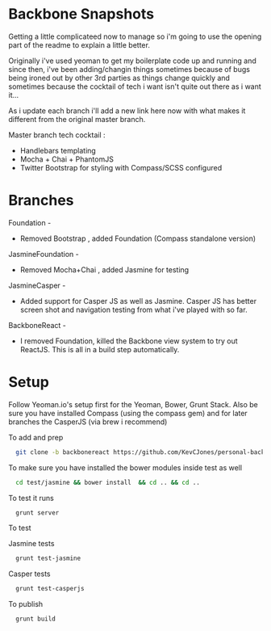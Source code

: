 Backbone Snapshots
====================================

Getting a little complicateed now to manage so i'm going to use the opening part of the readme to explain a little better.

Originally i've used yeoman to get my boilerplate code up and running and since then, i've been adding/changin things
sometimes because of bugs being ironed out by other 3rd parties as things change quickly and sometimes because the
cocktail of tech i want isn't quite out there as i want it...

As i update each branch i'll add a new link here now with what makes it different from the original master branch.

Master branch tech cocktail :

- Handlebars templating
- Mocha + Chai + PhantomJS
- Twitter Bootstrap for styling with Compass/SCSS configured
 

Branches
========

Foundation - 
- Removed Bootstrap , added Foundation (Compass standalone version)
 
JasmineFoundation - 
- Removed Mocha+Chai , added Jasmine for testing

JasmineCasper - 
- Added support for Casper JS as well as Jasmine. Casper JS has better screen shot and navigation testing from what i've played with so far.

BackboneReact -
- I removed Foundation, killed the Backbone view system to try out ReactJS. This is all in a build step automatically.


 Setup
======================

Follow Yeoman.io's setup first for the Yeoman, Bower, Grunt Stack. Also be sure you have installed Compass (using the compass gem) and for later branches the CasperJS (via brew i recommend)

To add and prep
```zsh  
  git clone -b backbonereact https://github.com/KevCJones/personal-backbone-boilerplates.git './.' && npm install && bower install
```
To make sure you have installed the bower modules inside test as well

```zsh  
  cd test/jasmine && bower install  && cd .. && cd ..
```
To test it runs
```zsh  
  grunt server
```
To test

Jasmine tests
```zsh  
  grunt test-jasmine
```
Casper tests
```zsh  
  grunt test-casperjs
```


To publish
```zsh  
  grunt build
```
